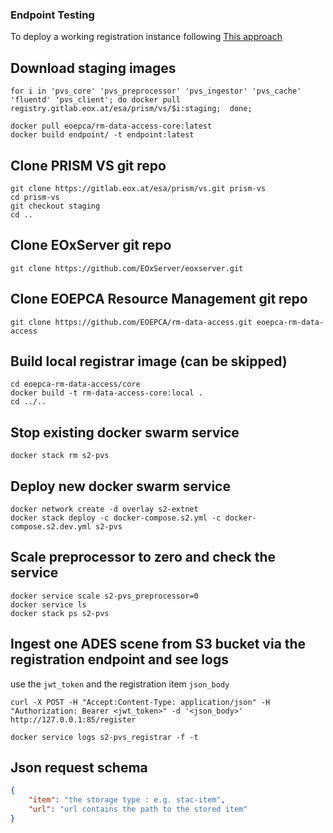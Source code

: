 ### Endpoint Testing


To deploy a working registration instance following [This approach](https://gist.github.com/kalxas/7ca1d3df14f97182db30a02956fdda6b)

## Download staging images


```shell
for i in 'pvs_core' 'pvs_preprocessor' 'pvs_ingestor' 'pvs_cache' 'fluentd' 'pvs_client'; do docker pull registry.gitlab.eox.at/esa/prism/vs/$i:staging;  done;
```

```shell
docker pull eoepca/rm-data-access-core:latest
docker build endpoint/ -t endpoint:latest
```

## Clone PRISM VS git repo

```shell
git clone https://gitlab.eox.at/esa/prism/vs.git prism-vs
cd prism-vs
git checkout staging
cd ..
```

## Clone EOxServer git repo

```shell
git clone https://github.com/EOxServer/eoxserver.git
```

## Clone EOEPCA Resource Management git repo

```shell
git clone https://github.com/EOEPCA/rm-data-access.git eoepca-rm-data-access
```

## Build local registrar image (can be skipped)
```shell
cd eoepca-rm-data-access/core
docker build -t rm-data-access-core:local .
cd ../..
```

## Stop existing docker swarm service

```shell
docker stack rm s2-pvs
```

## Deploy new docker swarm service

```shell
docker network create -d overlay s2-extnet
docker stack deploy -c docker-compose.s2.yml -c docker-compose.s2.dev.yml s2-pvs
```

## Scale preprocessor to zero and check the service

```shell
docker service scale s2-pvs_preprocessor=0
docker service ls
docker stack ps s2-pvs
```


## Ingest one ADES scene from S3 bucket via the registration endpoint and see logs
use the `jwt_token` and the registration item `json_body`

```shell
curl -X POST -H "Accept:Content-Type: application/json" -H "Authorization: Bearer <jwt_token>" -d '<json_body>' http://127.0.0.1:85/register

```

```shell
docker service logs s2-pvs_registrar -f -t

```



## Json request schema

```json
{
    "item": "the storage type : e.g. stac-item",
    "url": "url contains the path to the stored item"
}
```